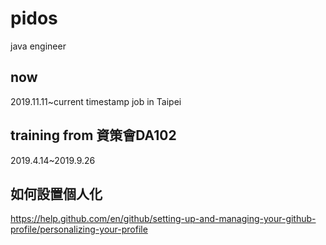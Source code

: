 # pidos
java engineer

## now
2019.11.11~current timestamp
job in Taipei

## training from 資策會DA102
2019.4.14~2019.9.26

## 如何設置個人化
https://help.github.com/en/github/setting-up-and-managing-your-github-profile/personalizing-your-profile
